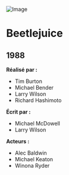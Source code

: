 ![Image](https://upload.wikimedia.org/wikipedia/en/7/76/Beetlejuice_%281988_film_poster%29.png)
# Beetlejuice
1988
---
**Réalisé par :**
* Tim Burton
* Michael Bender
* Larry Wilson
* Richard Hashimoto

**Écrit par :**
* Michael McDowell
* Larry Wilson

**Acteurs :**
* Alec Baldwin
* Michael Keaton
* Winona Ryder
